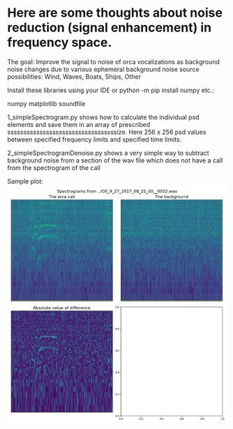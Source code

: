 # Here are some thoughts about noise reduction (signal enhancement) in frequency space.

The goal:  Improve the signal to noise of orca vocalizations as background noise changes due to various ephemeral background noise source possibilities:  Wind, Waves, Boats, Ships, Other




Install these libraries using your IDE or python -m pip install numpy  etc.:

numpy
matplotlib
soundfile

1_simpleSpectrogram.py  shows how to calculate the individual psd elements and save
them in an array of prescribed ssssssssssssssssssssssssssssssssssize.  Here 256 x 256 psd values between specified frequency
limits and specified time limits.

2_simpleSpectrogramDenoise.py  shows a very simple way to subtract background noise from
a section of the wav file which does not have a call from the spectrogram of the call

Sample plot:
![Simple denoiser](plots/simpleDenoise.jpg "Simple denoiser")

